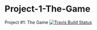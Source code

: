 # Project-1-The-Game
Project #1: The Game
[![Travis Build Status](https://img.shields.io/travis/weejh/Project-1-The-Game.svg)](https://travis-ci.org/weejh/Project-1-The-Game)
